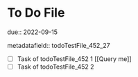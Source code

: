 # To Do File

due:: 2022-09-15

metadatafield:: todoTestFile_452\_27

- [ ] Task of todoTestFile_452 1 [[Query me]]
- [ ] Task of todoTestFile_452 2
